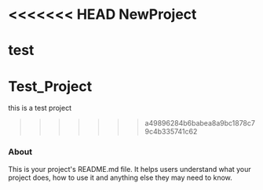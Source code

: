 <<<<<<< HEAD
NewProject
==========

test
=======
Test_Project
============

this is a test project
>>>>>>> a49896284b6babea8a9bc1878c79c4b335741c62

### About

This is your project's README.md file. It helps users understand what your
project does, how to use it and anything else they may need to know.

